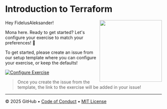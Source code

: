 # Introduction to Terraform

<img src="https://octodex.github.com/images/Professortocat_v2.png" align="right" height="200px" />

Hey FidelusAleksander!

Mona here. Ready to get started? Let's configure your exercise to match your preferences! 💚

To get started, please create an issue from our setup template where you can configure your exercise, or keep the defaults!

[![Configure Exercise](https://img.shields.io/badge/Configure%20Exercise-%E2%86%92-1f883d?style=for-the-badge&logo=github&labelColor=197935)](../../issues/new?template=exercise-setup.yml)

> Once you create the issue from the template, the link to the exercise will be added in your issue!

---

&copy; 2025 GitHub &bull; [Code of Conduct](https://www.contributor-covenant.org/version/2/1/code_of_conduct/code_of_conduct.md) &bull; [MIT License](https://gh.io/mit)


